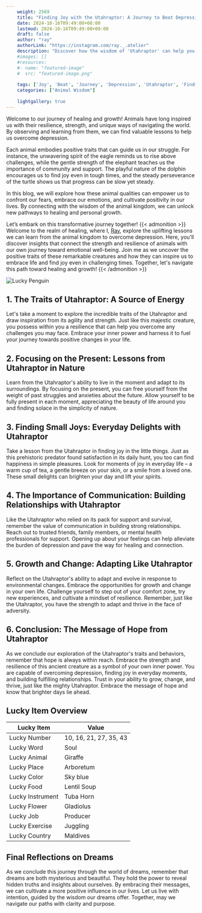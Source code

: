 ```yaml
---
    weight: 2569
    title: "Finding Joy with the Utahraptor: A Journey to Beat Depression"  # Assuming 'title' column exists
    date: 2024-10-16T09:49:00+08:00
    lastmod: 2024-10-16T09:49:00+08:00
    draft: false
    author: "ray"
    authorLink: "https://instagram.com/ray._.atelier"
    description: "Discover how the wisdom of 'Utahraptor' can help you overcome depression and find joy in your life journey."
    #images: []
    #resources:
    #- name: "featured-image"
    #  src: "featured-image.png"
    
    tags: ['Joy', 'Beat', 'Journey', 'Depression', 'Utahraptor', 'Finding']
    categories: ["Animal Wisdom"]
    
    lightgallery: true
---
```

    
Welcome to our journey of healing and growth! Animals have long inspired us with their resilience, strength, and unique ways of navigating the world. By observing and learning from them, we can find valuable lessons to help us overcome depression.

Each animal embodies positive traits that can guide us in our struggle. For instance, the unwavering spirit of the eagle reminds us to rise above challenges, while the gentle strength of the elephant teaches us the importance of community and support. The playful nature of the dolphin encourages us to find joy even in tough times, and the steady perseverance of the turtle shows us that progress can be slow yet steady.

In this blog, we will explore how these animal qualities can empower us to confront our fears, embrace our emotions, and cultivate positivity in our lives. By connecting with the wisdom of the animal kingdom, we can unlock new pathways to healing and personal growth.

Let’s embark on this transformative journey together!
{{< admonition >}}
Welcome to the realm of healing, where I, [Ray](https://instagram.com/ray._.atelier), explore the uplifting lessons we can learn from the animal kingdom to overcome depression. Here, you’ll discover insights that connect the strength and resilience of animals with our own journey toward emotional well-being. Join me as we uncover the positive traits of these remarkable creatures and how they can inspire us to embrace life and find joy even in challenging times. Together, let's navigate this path toward healing and growth!
{{< /admonition >}}

![Lucky Penguin](https://cdn.pixabay.com/photo/2024/09/07/02/34/penguins-9028827_1280.jpg "Lucky Penguin")

## 1. The Traits of Utahraptor: A Source of Energy
Let's take a moment to explore the incredible traits of the Utahraptor and draw inspiration from its agility and strength. Just like this majestic creature, you possess within you a resilience that can help you overcome any challenges you may face. Embrace your inner power and harness it to fuel your journey towards positive changes in your life.

## 2. Focusing on the Present: Lessons from Utahraptor in Nature
Learn from the Utahraptor's ability to live in the moment and adapt to its surroundings. By focusing on the present, you can free yourself from the weight of past struggles and anxieties about the future. Allow yourself to be fully present in each moment, appreciating the beauty of life around you and finding solace in the simplicity of nature.

## 3. Finding Small Joys: Everyday Delights with Utahraptor
Take a lesson from the Utahraptor in finding joy in the little things. Just as this prehistoric predator found satisfaction in its daily hunt, you too can find happiness in simple pleasures. Look for moments of joy in everyday life – a warm cup of tea, a gentle breeze on your skin, or a smile from a loved one. These small delights can brighten your day and lift your spirits.

## 4. The Importance of Communication: Building Relationships with Utahraptor
Like the Utahraptor who relied on its pack for support and survival, remember the value of communication in building strong relationships. Reach out to trusted friends, family members, or mental health professionals for support. Opening up about your feelings can help alleviate the burden of depression and pave the way for healing and connection.

## 5. Growth and Change: Adapting Like Utahraptor
Reflect on the Utahraptor's ability to adapt and evolve in response to environmental changes. Embrace the opportunities for growth and change in your own life. Challenge yourself to step out of your comfort zone, try new experiences, and cultivate a mindset of resilience. Remember, just like the Utahraptor, you have the strength to adapt and thrive in the face of adversity.

## 6. Conclusion: The Message of Hope from Utahraptor
As we conclude our exploration of the Utahraptor's traits and behaviors, remember that hope is always within reach. Embrace the strength and resilience of this ancient creature as a symbol of your own inner power. You are capable of overcoming depression, finding joy in everyday moments, and building fulfilling relationships. Trust in your ability to grow, change, and thrive, just like the mighty Utahraptor. Embrace the message of hope and know that brighter days lie ahead.


## Lucky Item Overview
| Lucky Item          | Value              |
|---------------|--------------------|
| Lucky Number        | 10, 16, 21, 27, 35, 43  |
| Lucky Word          | Soul |
| Lucky Animal        | Giraffe |
| Lucky Place         | Arboretum     |
| Lucky Color         | Sky blue     |
| Lucky Food          | Lentil Soup      |
| Lucky Instrument    | Tuba Horn |
| Lucky Flower        | Gladiolus    |
| Lucky Job           | Producer       |
| Lucky Exercise      | Juggling  |
| Lucky Country       | Maldives    |


##  Final Reflections on Dreams

As we conclude this journey through the world of dreams, remember that dreams are both mysterious and beautiful. They hold the power to reveal hidden truths and insights about ourselves. By embracing their messages, we can cultivate a more positive influence in our lives. Let us live with intention, guided by the wisdom our dreams offer. Together, may we navigate our paths with clarity and purpose.
